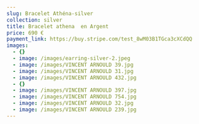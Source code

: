 ```yaml
---
slug: Bracelet Athéna-silver
collection: silver
title: Bracelet athena  en Argent
price: 690 €
payment_link: https://buy.stripe.com/test_8wM03B1TGca3cXCdQQ
images:
  - {}
  - image: /images/earring-silver-2.jpeg
  - image: /images/VINCENT ARNOULD 39.jpg
  - image: /images/VINCENT ARNOULD 31.jpg
  - image: /images/VINCENT ARNOULD 432.jpg
  - {}
  - image: /images/VINCENT ARNOULD 397.jpg
  - image: /images/VINCENT ARNOULD 754.jpg
  - image: /images/VINCENT ARNOULD 32.jpg
  - image: /images/VINCENT ARNOULD 239.jpg
---
```

